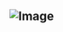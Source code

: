 ## ![Image](https://github.com/user-attachments/assets/6bc371c5-dc61-4fa0-8303-5e215c75b286)

<!--
**SUCR0SE/SUCR0SE** is a ✨![download (1)](https://github.com/user-attachments/assets/8104cfd2-6677-49e8-b5d9-c5d3ef30a502)
 _special_ ✨ repository because its `README.md` (this file) appears on your GitHub profile.

Here are some ideas to get you started:

- 🔭 I’m currently working on ...
- 🌱 I’m currently learning ...
- 👯 I’m looking to collaborate on ...
- 🤔 I’m looking for help with ...
- 💬 Ask me about ...
- 📫 How to reach me: ...
- 😄 Pronouns: ...
- ⚡ Fun fact: ...
-->
